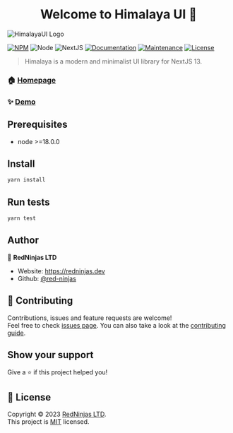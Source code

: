 <h1 align="center">Welcome to Himalaya UI 👋</h1>

![HimalayaUI Logo](https://github.com/red-ninjas/himalaya-ui/blob/master/src/public/images/himalaya-banner-dark.png?raw=true)

[![NPM](https://img.shields.io/npm/v/@himalaya-ui/core.svg)](https://www.npmjs.com/package/@himalaya-ui/core)
![Node](https://img.shields.io/badge/node-%3E%3D18.0.0-blue.svg)
![NextJS](https://img.shields.io/badge/next-%3E%3D13.0.0-green.svg)
[![Documentation](https://img.shields.io/badge/documentation-yes-brightgreen.svg)](https://himalaya-ui.com)
[![Maintenance](https://img.shields.io/badge/Maintained%3F-yes-green.svg)](https://github.com/red-ninjas/himalaya-ui/graphs/commit-activity)
[![License](https://img.shields.io/github/license/red-ninjas/himalaya-ui)](https://github.com/red-ninjas/himalaya-ui/blob/master/LICENSE)


> Himalaya is a modern and minimalist UI library for NextJS 13.

### 🏠 [Homepage](https://himalaya-ui.com)

### ✨ [Demo](https://github.com/red-ninjas/landing-page)

## Prerequisites

- node >=18.0.0

## Install

```sh
yarn install
```

## Run tests

```sh
yarn test
```

## Author

👤 **RedNinjas LTD**

* Website: https://redninjas.dev
* Github: [@red-ninjas](https://github.com/red-ninjas)

## 🤝 Contributing

Contributions, issues and feature requests are welcome!<br />Feel free to check [issues page](https://github.com/red-ninjas/himalaya-ui/issues). You can also take a look at the [contributing guide](https://github.com/red-ninjas/himalaya-ui/blob/master/CONTRIBUTING.md).

## Show your support

Give a ⭐️ if this project helped you!

## 📝 License

Copyright © 2023 [RedNinjas LTD](https://github.com/red-ninjas).<br />
This project is [MIT](https://github.com/red-ninjas/himalaya-ui/blob/master/LICENSE) licensed.
